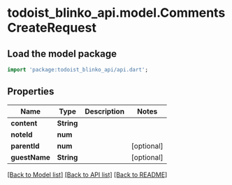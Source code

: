 # todoist_blinko_api.model.CommentsCreateRequest

## Load the model package
```dart
import 'package:todoist_blinko_api/api.dart';
```

## Properties
Name | Type | Description | Notes
------------ | ------------- | ------------- | -------------
**content** | **String** |  | 
**noteId** | **num** |  | 
**parentId** | **num** |  | [optional] 
**guestName** | **String** |  | [optional] 

[[Back to Model list]](../README.md#documentation-for-models) [[Back to API list]](../README.md#documentation-for-api-endpoints) [[Back to README]](../README.md)


